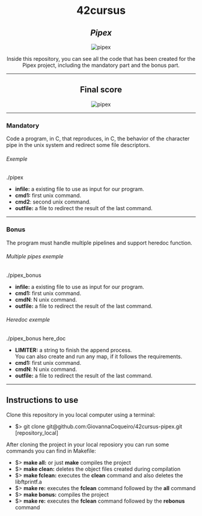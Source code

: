 <h1 align=center>
	<b>42cursus</b>
</h1>

<div align=center>
	<h2>
		<i>Pipex</i>
	</h2>
	<img src="https://github.com/GiovannaCoqueiro/42cursus-pipex/assets/115947494/ba4004c6-d223-44ff-a03d-07df3e7fc74b" alt=pipex badge/>
	<p align=center>
    		Inside this repository, you can see all the code that has been created for the Pipex project, including the mandatory part and the bonus part.
	</p>
</div>

---

<div align=center>
	<h2>
		Final score
	</h2>
	<img src="https://github.com/GiovannaCoqueiro/42cursus-so-long/assets/115947494/fabaeaf5-3b12-46fc-af5c-104c03b28526" alt=pipex grade/>
</div>

---

<h3 align=left>
    Mandatory
</h3>
<p>
  Code a program, in C, that reproduces, in C, the behavior of the character pipe in the unix system and redirect some file descriptors.
</p>
<h6 align=left>
  Exemple
</h6>
<p>
	./pipex <infile> <cmd1> <cmdN> <outfile>
</p>
<ul>
	<li><b>infile:</b> a existing file to use as input for our program.</li>
	<li><b>cmd1:</b> first unix command.</li>
	<li><b>cmd2</b>: second unix command.</li>
	<li><b>outfile:</b> a file to redirect the result of the last command.</li>
</ul>

---

<h3 align=left>
    Bonus
</h3>
<p>
	The program must handle multiple pipelines and support heredoc function.
</p>
<h6 align=left>
  Multiple pipes exemple
</h6>
<p>
	./pipex_bonus <infile> <cmd1> <cmdN> <outfile>
</p>
<ul>
	<li><b>infile:</b> a existing file to use as input for our program.</li>
	<li><b>cmd1:</b> first unix command.</li>
	<li><b>cmdN</b>: N unix command.</li>
	<li><b>outfile:</b> a file to redirect the result of the last command.</li>
</ul>

<h6 align=left>
  Heredoc exemple
</h6>
<p>
	./pipex_bonus here_doc <LIMITER> <cmd1> <cmdN> <outfile>
</p>
<ul>
	<li><b>LIMITER:</b> a string to finish the append process.</li>You can also create and run any map, if it follows the requirements.
	<li><b>cmd1:</b> first unix command.</li>
	<li><b>cmdN</b>: N unix command.</li>
	<li><b>outfile:</b> a file to redirect the result of the last command.</li>
</ul>

---

<h2>
    Instructions to use
</h2>
Clone this repository in you local computer using a terminal:
<ul>
	<li>$> git clone git@github.com:GiovannaCoqueiro/42cursus-pipex.git [repository_local]</li>
</ul>
		
After cloning the project in your local reposiory you can run some commands you can find in Makefile:
<ul>
	<li>$> <b>make all:</b> or just <b>make</b> compiles the project</li>
	<li>$> <b>make clean:</b> deletes the object files created during compilation</li>
	<li>$> <b>make fclean:</b> executes the <b>clean</b> command and also deletes the libftprintf.a</li>
	<li>$> <b>make re:</b> executes the <b>fclean</b> command followed by the <b>all</b> command</li>
	<li>$> <b>make bonus:</b> compiles the project</li>
	<li>$> <b>make re:</b> executes the <b>fclean</b> command followed by the <b>rebonus</b> command</li>
</ul>
